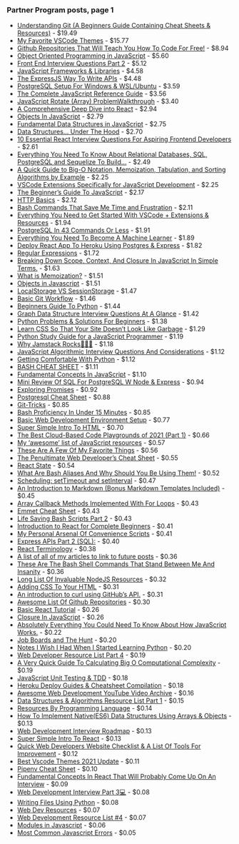 ### Partner Program posts, page 1

- [Understanding Git (A Beginners Guide Containing Cheat Sheets & Resources)](https://medium.com/p/understanding-git-a-beginners-guide-containing-cheat-sheets-resources-b50c9c01a107) - $19.49
- [My Favorite VSCode Themes](https://medium.com/p/my-favorite-vscode-themes-9bab65af3f0f) - $15.77
- [Github Repositories That Will Teach You How To Code For Free!](https://medium.com/p/github-repositories-that-will-teach-you-how-to-code-for-free-ad0ecf59d89e) - $8.94
- [Object Oriented Programming in JavaScript](https://medium.com/p/object-oriented-programming-in-javascript-d45007d06333) - $5.60
- [Front End Interview Questions Part 2](https://medium.com/p/front-end-interview-questions-part-2-86ddc0e91443) - $5.12
- [JavaScript Frameworks & Libraries](https://medium.com/p/javascript-frameworks-libraries-35931e187a35) - $4.58
- [The ExpressJS Way To Write APIs](https://medium.com/p/prerequisites-to-writing-express-apis-75e3267b284a) - $4.48
- [PostgreSQL Setup For Windows & WSL/Ubuntu](https://medium.com/p/postgresql-setup-for-windows-wsl-ubuntu-801672ab7089) - $3.59
- [The Complete JavaScript Reference Guide](https://medium.com/p/complete-javascript-reference-guide-64306cd6b0db) - $3.56
- [JavaScript Rotate (Array) ProblemWalkthrough](https://medium.com/p/javascript-rotate-array-problemwalkthrough-31deb19ebba1) - $3.40
- [A Comprehensive Deep Dive into React](https://medium.com/p/react-in-depth-1965dcde8d4f) - $2.94
- [Objects In JavaScript](https://medium.com/p/objects-in-javascript-b212486dade6) - $2.79
- [Fundamental Data Structures in JavaScript](https://medium.com/p/lists-stacks-and-queues-in-javascript-88466fae0fbb) - $2.75
- [Data Structures… Under The Hood](https://medium.com/p/data-structures-under-the-hood-660256c2e4e3) - $2.70
- [10 Essential React Interview Questions For Aspiring Frontend Developers](https://medium.com/p/react-md-cbaafb31765d) - $2.61
- [Everything You Need To Know About Relational Databases, SQL, PostgreSQL and Sequelize To Build…](https://medium.com/p/everything-you-need-to-know-about-relational-databases-sql-postgresql-and-sequelize-to-build-8acb68284a98) - $2.49
- [A Quick Guide to Big-O Notation, Memoization, Tabulation, and Sorting Algorithms by Example](https://medium.com/p/a-quick-guide-to-big-o-notation-memoization-tabulation-and-sorting-algorithms-by-example-803ff193c522) - $2.25
- [VSCode Extensions Specifically for JavaScript Development](https://medium.com/p/vscode-extensions-specifically-for-javascript-development-ea91305cbd4a) - $2.25
- [The Beginner’s Guide To JavaScript](https://medium.com/p/absolute-beginners-guide-to-javascript-part-1-e222d166b6e1) - $2.17
- [HTTP Basics](https://medium.com/p/http-basics-8f02a96a834a) - $2.12
- [Bash Commands That Save Me Time and Frustration](https://medium.com/p/bash-commands-that-save-time-920fb6ab9d0a) - $2.11
- [Everything You Need to Get Started With VSCode + Extensions & Resources](https://medium.com/p/everything-you-need-to-get-started-with-vscode-extensions-resources-b9f4c8d91931) - $1.94
- [PostgreSQL In 43 Commands Or Less](https://medium.com/p/postgresql-in-43-commands-or-less-19fba3e37110) - $1.91
- [Everything You Need To Become A Machine Learner](https://medium.com/p/everything-you-need-to-become-a-machine-learner-3dd8f14814a1) - $1.89
- [Deploy React App To Heroku Using Postgres & Express](https://medium.com/p/deploy-react-app-to-heroku-using-postgres-express-70b7ea807986) - $1.82
- [Regular Expressions](https://medium.com/p/regular-expressions-4d8fb3eb146b) - $1.72
- [Breaking Down Scope, Context, And Closure In JavaScript In Simple Terms.](https://medium.com/p/scope-closures-context-in-javascript-f126f1523104) - $1.63
- [What is Memoization?](https://medium.com/p/memoization-86685d811182) - $1.51
- [Objects in Javascript](https://medium.com/p/objects-in-javascript-cc578a781e1d) - $1.51
- [LocalStorage VS SessionStorage](https://medium.com/p/css-animations-d196a20099a5) - $1.47
- [Basic Git Workflow](https://medium.com/p/basic-git-workflow-4c5a06ac3507) - $1.46
- [Beginners Guide To Python](https://medium.com/p/beginners-guide-to-python-e5a59b5bb64d) - $1.44
- [Graph Data Structure Interview Questions At A Glance](https://medium.com/p/verbal-technical-interview-questions-about-graph-data-structures-fc6b1afbd8be) - $1.42
- [Python Problems & Solutions For Beginners](https://medium.com/p/beginner-python-problems-solutions-dd631e9c3a9f) - $1.38
- [Learn CSS So That Your Site Doesn’t Look Like Garbage](https://medium.com/p/learn-css-so-that-your-site-doesnt-look-like-garbage-938871b4521a) - $1.29
- [Python Study Guide for a JavaScript Programmer](https://medium.com/p/python-study-guide-for-a-native-javascript-developer-5cfdf3d2bdfb) - $1.19
- [Why Jamstack Rocks🤘😎🤙](https://medium.com/p/why-jamstack-rocks-666114722f35) - $1.18
- [JavaScript Algorithmic Interview Questions And Considerations](https://medium.com/p/javascript-algorithmic-interview-questions-and-considerations-e4e401bbc635) - $1.12
- [Getting Comfortable With Python](https://medium.com/p/getting-comfortable-with-python-ff797d4d4a0c) - $1.12
- [BASH CHEAT SHEET](https://medium.com/p/bash-d3077114aea7) - $1.11
- [Fundamental Concepts In JavaScript](https://medium.com/p/fundamental-concepts-in-javascript-8e093a665b04) - $1.10
- [Mini Review Of SQL For PostgreSQL W Node & Express](https://medium.com/p/mini-review-of-sql-for-postgresql-w-node-express-f34676f3802b) - $0.94
- [Exploring Promises](https://medium.com/p/exploring-promises-f5ebe3ead6ac) - $0.92
- [Postgresql Cheat Sheet](https://medium.com/p/postgresql-cheat-sheet-718b813d3e31) - $0.88
- [Git-Tricks](https://medium.com/p/git-tricks-57e8d0292285) - $0.85
- [Bash Proficiency In Under 15 Minutes](https://medium.com/p/bash-proficiency-in-under-15-minutes-3ec9d4e2e65) - $0.85
- [Basic Web Development Environment Setup](https://medium.com/p/basic-web-development-environment-setup-9f36c3f15afe) - $0.77
- [Super Simple Intro To HTML](https://medium.com/p/super-simple-intro-to-html-651d695f9bc) - $0.70
- [The Best Cloud-Based Code Playgrounds of 2021 (Part 1)](https://medium.com/p/the-best-cloud-based-code-playgrounds-of-2021-part-1-cdae9448db24) - $0.66
- [My ‘awesome’ list of JavaScript resources](https://medium.com/p/my-take-on-awesome-javascript-243255451e74) - $0.57
- [These Are A Few Of My Favorite Things](https://medium.com/p/these-are-a-few-of-my-favorite-things-82e8b6e61879) - $0.56
- [The Penultimate Web Developer’s Cheat Sheet](https://medium.com/p/the-penultimate-web-developers-cheat-sheet-a02a423139a4) - $0.55
- [React State](https://medium.com/p/react-state-d8e0fc340714) - $0.54
- [What Are Bash Aliases And Why Should You Be Using Them!](https://medium.com/p/what-are-bash-aliases-and-why-should-you-be-using-them-30a6cfafdfeb) - $0.52
- [Scheduling: setTimeout and setInterval](https://medium.com/p/scheduling-settimeout-and-setinterval-fcb2f40d16f7) - $0.47
- [An Introduction to Markdown (Bonus Markdown Templates Included)](https://medium.com/p/an-introduction-to-markdown-bonus-markdown-templates-included-3497ce56de3) - $0.45
- [Array Callback Methods Implemented With For Loops](https://medium.com/p/array-callback-methods-implemented-with-for-loops-d08875df6777) - $0.43
- [Emmet Cheat Sheet](https://medium.com/p/emmet-cheat-sheet-24758e628d37) - $0.43
- [Life Saving Bash Scripts Part 2](https://medium.com/p/life-saving-bash-scripts-part-2-b40c8ee22682) - $0.43
- [Introduction to React for Complete Beginners](https://medium.com/p/introduction-to-react-for-complete-beginners-8021738aa1ad) - $0.41
- [My Personal Arsenal Of Convenience Scripts](https://medium.com/p/my-personal-arsenal-of-convenience-scripts-3c7869fdae53) - $0.41
- [Express APIs Part 2 (SQL):](https://medium.com/p/express-apis-part-2-sql-d9edbf68cf9a) - $0.40
- [React Terminology](https://medium.com/p/react-terminology-88924d687c06) - $0.38
- [A list of all of my articles to link to future posts](https://medium.com/p/a-list-of-all-of-my-articles-to-link-to-future-posts-1f6f88ebdf5b) - $0.36
- [These Are The Bash Shell Commands That Stand Between Me And Insanity](https://medium.com/p/these-are-the-bash-shell-commands-that-stand-between-me-and-insanity-984865ba5d1b) - $0.36
- [Long List Of Invaluable NodeJS Resources](https://medium.com/p/long-list-of-invaluable-nodejs-resources-6a793ae1ce6) - $0.32
- [Adding CSS To Your HTML](https://medium.com/p/adding-css-to-your-html-3a17ba25ba82) - $0.31
- [An introduction to curl using GitHub’s API.](https://medium.com/p/an-introduction-to-curl-using-githubs-api-b85ddbc0f852) - $0.31
- [Awesome List Of Github Repositories](https://medium.com/p/awesome-list-of-github-repositories-f1c433e32b17) - $0.30
- [Basic React Tutorial](https://medium.com/p/react-tutorial-from-basics-647ba595e607) - $0.26
- [Closure In JavaScript](https://medium.com/p/closure-in-javascript-50a59e79703f) - $0.26
- [Absolutely Everything You Could Need To Know About How JavaScript Works.](https://medium.com/p/absolutely-everything-you-could-need-to-know-about-how-javascript-works-633549469528) - $0.22
- [Job Boards and The Hunt](https://medium.com/p/job-boards-and-the-hunt-8cbfefefbb33) - $0.20
- [Notes I Wish I Had When I Started Learning Python](https://medium.com/p/notes-i-wish-i-had-when-i-started-learning-python-16ce4244be12) - $0.20
- [Web Developer Resource List Part 4](https://medium.com/p/web-developer-resource-list-part-4-fd686892b9eb) - $0.19
- [A Very Quick Guide To Calculating Big O Computational Complexity](https://medium.com/p/a-very-quick-guide-to-calculating-big-o-computational-complexity-eb1557e85fa3) - $0.19
- [JavaScript Unit Testing & TDD](https://medium.com/p/javascript-unit-testing-tdd-72908e7730f5) - $0.18
- [Heroku Deploy Guides & Cheatsheet Compilation](https://medium.com/p/heroku-deploy-guides-cheatsheet-compilation-b2897b69ce02) - $0.18
- [Awesome Web Development YouTube Video Archive](https://medium.com/p/awesome-web-development-youtube-video-archive-530b178e3bc2) - $0.16
- [Data Structures & Algorithms Resource List Part 1](https://medium.com/p/data-structures-algorithms-resource-list-part-1-8bad647a8ad8) - $0.15
- [Resources By Programming Language](https://medium.com/p/resources-by-programming-language-399d9f9ef520) - $0.14
- [How To Implement Native(ES6) Data Structures Using Arrays & Objects](https://medium.com/p/how-to-implement-native-es6-data-structures-using-arrays-objects-ce953b9f6a07) - $0.13
- [Web Development Interview Roadmap](https://medium.com/p/web-development-interview-resource-list-88fce9876261) - $0.13
- [Super Simple Intro To React](https://medium.com/p/super-simple-intro-to-react-5c78e4207b7f) - $0.13
- [Quick Web Developers Website Checklist & A List Of Tools For Improvement](https://medium.com/p/quick-web-developers-website-checklist-a-list-of-tools-for-improvement-9a52e11c8ee1) - $0.12
- [Best Vscode Themes 2021 Update](https://medium.com/p/best-vscode-themes-2021-update-64d3d3222c0) - $0.11
- [Pipenv Cheat Sheet](https://medium.com/p/pipenv-cheat-sheet-f54202eaeca4) - $0.10
- [Fundamental Concepts In React That Will Probably Come Up On An Interview](https://medium.com/p/fundamental-concepts-in-react-that-will-probably-come-up-on-an-interview-5495b6421287) - $0.09
- [Web Development Interview Part 3💻](https://medium.com/p/web-development-interview-part-3-826ae81a9107) - $0.08
- [Writing Files Using Python](https://medium.com/p/writing-files-using-python-d46b4851366f) - $0.08
- [Web Dev Resources](https://medium.com/p/web-dev-resources-ec1975773d7d) - $0.07
- [Web Development Resource List \#4](https://medium.com/p/take-a-look-at-the-big-picture-b69e0999a380) - $0.07
- [Modules in Javascript](https://medium.com/p/modules-in-javascript-a55333e35978) - $0.06
- [Most Common Javascript Errors](https://medium.com/p/most-common-javascript-errors-311ea1356a3d) - $0.05
